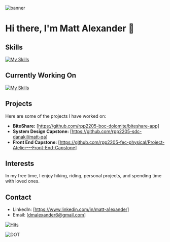 ![banner](https://github.com/malexander6/malexander6-public/blob/main/banner01.gif)

# Hi there, I'm Matt Alexander 👋


## Skills

[![My Skills](https://skills.thijs.gg/icons?i=js,react,html,css,mongodb,mysql,postgres,nodejs,docker,git,cloudflare,py&theme=light)](https://skills.thijs.gg)

## Currently Working On

[![My Skills](https://skills.thijs.gg/icons?i=ts,&theme=light)](https://skills.thijs.gg)

## Projects

Here are some of the projects I have worked on:

- **BiteShare:** [https://github.com/rpp2205-boc-dolomite/biteshare-app]
- **System Design Capstone:** [https://github.com/rpp2205-sdc-danakil/matt-qa]
- **Front End Capstone:** [https://github.com/rpp2205-fec-physical/Project-Atelier---Front-End-Capstone]

## Interests

In my free time, I enjoy hiking, riding, personal projects, and spending time with loved ones.

## Contact

- LinkedIn: [https://www.linkedin.com/in/matt-a1exander]
- Email: [dmalexander6@gmail.com]


[![Hits](https://hits.sh/github.com/malexander6/hits.svg)](https://hits.sh/github.com/malexander6/hits/)

![DOT](https://api.segment.io/v1/pixel/track?data=eyJ3cml0ZUtleSI6ICJvTXppNEpJd2xYa1RGUDhxdnE1WUdlbkFQRkZvNVExVSIsICJ1c2VySWQiOiAidGVzdFVzZXIiLCAiZXZlbnQiOiAiR2l0SHViIFByb2ZpbGUgVmlzaXRlZCJ9)

<!--
**malexander6/malexander6** is a ✨ _special_ ✨ repository because its `README.md` (this file) appears on your GitHub profile.

Here are some ideas to get you started:

- 🔭 I’m currently working on ...
- 🌱 I’m currently learning ...
- 👯 I’m looking to collaborate on ...
- 🤔 I’m looking for help with ...
- 💬 Ask me about ...
- 📫 How to reach me: ...
- 😄 Pronouns: ...
- ⚡ Fun fact: ...
-->
